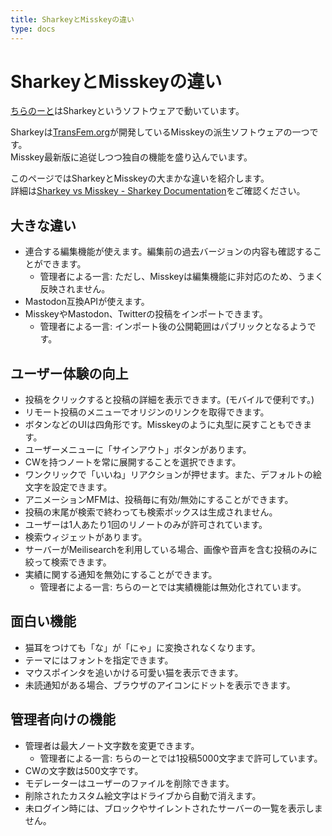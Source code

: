 ```yaml
---
title: SharkeyとMisskeyの違い
type: docs
---
```


# SharkeyとMisskeyの違い

[ちらのーと](https://calckey.7ka.org)はSharkeyというソフトウェアで動いています。  

Sharkeyは[TransFem.org](https://activitypub.software/TransFem-org/Sharkey)が開発しているMisskeyの派生ソフトウェアの一つです。  
Misskey最新版に追従しつつ独自の機能を盛り込んでいます。  

このページではSharkeyとMisskeyの大まかな違いを紹介します。  
詳細は[Sharkey vs Misskey - Sharkey Documentation](https://docs.joinsharkey.org/docs/comparison/misskey/)をご確認ください。

## 大きな違い

- 連合する編集機能が使えます。編集前の過去バージョンの内容も確認することができます。
  - 管理者による一言: ただし、Misskeyは編集機能に非対応のため、うまく反映されません。
- Mastodon互換APIが使えます。
- MisskeyやMastodon、Twitterの投稿をインポートできます。
  - 管理者による一言: インポート後の公開範囲はパブリックとなるようです。

## ユーザー体験の向上

- 投稿をクリックすると投稿の詳細を表示できます。(モバイルで便利です。)
- リモート投稿のメニューでオリジンのリンクを取得できます。
- ボタンなどのUIは四角形です。Misskeyのように丸型に戻すこともできます。
- ユーザーメニューに「サインアウト」ボタンがあります。
- CWを持つノートを常に展開することを選択できます。
- ワンクリックで「いいね」リアクションが押せます。また、デフォルトの絵文字を設定できます。
- アニメーションMFMは、投稿毎に有効/無効にすることができます。
- 投稿の末尾が検索で終わっても検索ボックスは生成されません。
- ユーザーは1人あたり1回のリノートのみが許可されています。
- 検索ウィジェットがあります。
- サーバーがMeilisearchを利用している場合、画像や音声を含む投稿のみに絞って検索できます。
- 実績に関する通知を無効にすることができます。
  - 管理者による一言: ちらのーとでは実績機能は無効化されています。

## 面白い機能

- 猫耳をつけても「な」が「にゃ」に変換されなくなります。
- テーマにはフォントを指定できます。
- マウスポインタを追いかける可愛い猫を表示できます。
- 未読通知がある場合、ブラウザのアイコンにドットを表示できます。

## 管理者向けの機能

- 管理者は最大ノート文字数を変更できます。
  - 管理者による一言: ちらのーとでは1投稿5000文字まで許可しています。
- CWの文字数は500文字です。
- モデレーターはユーザーのファイルを削除できます。
- 削除されたカスタム絵文字はドライブから自動で消えます。
- 未ログイン時には、ブロックやサイレントされたサーバーの一覧を表示しません。
